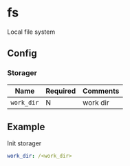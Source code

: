 # fs

Local file system

## Config

### Storager

| Name | Required | Comments |
| ---- | -------- | -------- |
| `work_dir` | N | work dir |

## Example

Init storager

```yaml
work_dir: /<work_dir>
```
